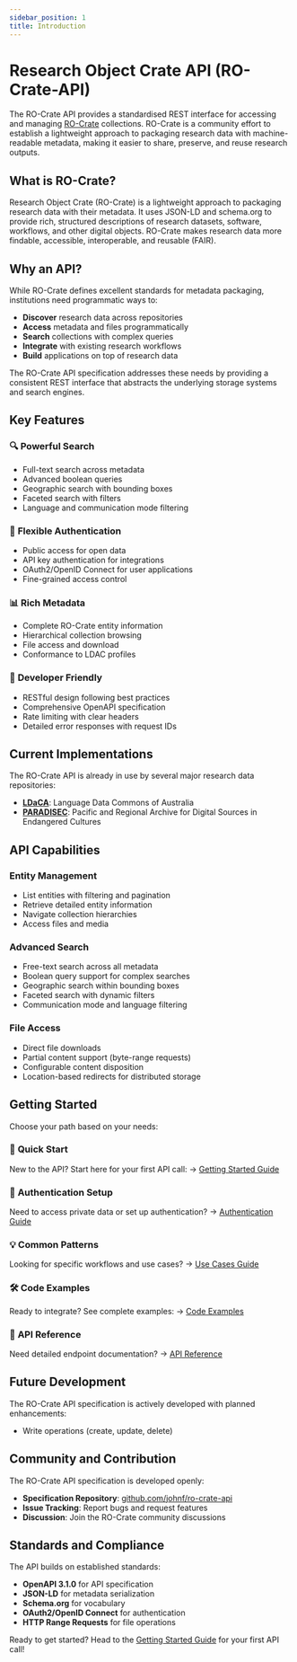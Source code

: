 ```yaml
---
sidebar_position: 1
title: Introduction
---
```


# Research Object Crate API (RO-Crate-API)

The RO-Crate API provides a standardised REST interface for accessing and
managing [RO-Crate](https://www.researchobject.org/ro-crate/) collections.
RO-Crate is a community effort to establish a lightweight approach to
packaging research data with machine-readable metadata, making it easier
to share, preserve, and reuse research outputs.

## What is RO-Crate?

Research Object Crate (RO-Crate) is a lightweight approach to packaging
research data with their metadata. It uses JSON-LD and schema.org to provide
rich, structured descriptions of research datasets, software, workflows, and
other digital objects. RO-Crate makes research data more findable, accessible,
interoperable, and reusable (FAIR).

## Why an API?

While RO-Crate defines excellent standards for metadata packaging, institutions
need programmatic ways to:

- **Discover** research data across repositories
- **Access** metadata and files programmatically  
- **Search** collections with complex queries
- **Integrate** with existing research workflows
- **Build** applications on top of research data

The RO-Crate API specification addresses these needs by providing a consistent
REST interface that abstracts the underlying storage systems and search
engines.

## Key Features

### 🔍 **Powerful Search**

- Full-text search across metadata
- Advanced boolean queries
- Geographic search with bounding boxes
- Faceted search with filters
- Language and communication mode filtering

### 🔐 **Flexible Authentication**

- Public access for open data
- API key authentication for integrations
- OAuth2/OpenID Connect for user applications
- Fine-grained access control

### 📊 **Rich Metadata**

- Complete RO-Crate entity information
- Hierarchical collection browsing
- File access and download
- Conformance to LDAC profiles

### 🚀 **Developer Friendly**

- RESTful design following best practices
- Comprehensive OpenAPI specification
- Rate limiting with clear headers
- Detailed error responses with request IDs

## Current Implementations

The RO-Crate API is already in use by several major research data repositories:

- **[LDaCA](https://data.ldaca.edu.au)**: Language Data Commons of Australia
- **[PARADISEC](https://catalog.paradisec.org.au)**: Pacific and Regional
  Archive for Digital Sources in Endangered Cultures

## API Capabilities

### Entity Management

- List entities with filtering and pagination
- Retrieve detailed entity information
- Navigate collection hierarchies
- Access files and media

### Advanced Search

- Free-text search across all metadata
- Boolean query support for complex searches
- Geographic search within bounding boxes
- Faceted search with dynamic filters
- Communication mode and language filtering

### File Access

- Direct file downloads
- Partial content support (byte-range requests)
- Configurable content disposition
- Location-based redirects for distributed storage

## Getting Started

Choose your path based on your needs:

### 🚀 **Quick Start**

New to the API? Start here for your first API call:
→ [Getting Started Guide](./getting-started.md)

### 🔑 **Authentication Setup**  

Need to access private data or set up authentication?
→ [Authentication Guide](./authentication.md)

### 💡 **Common Patterns**

Looking for specific workflows and use cases?
→ [Use Cases Guide](./use-cases.md)

### 🛠️ **Code Examples**

Ready to integrate? See complete examples:
→ [Code Examples](./examples.md)

### 🔧 **API Reference**

Need detailed endpoint documentation?
→ [API Reference](./api/)

## Future Development

The RO-Crate API specification is actively developed with planned enhancements:

- Write operations (create, update, delete)

## Community and Contribution

The RO-Crate API specification is developed openly:

- **Specification Repository**:
  [github.com/johnf/ro-crate-api](https://github.com/johnf/ro-crate-api)
- **Issue Tracking**: Report bugs and request features
- **Discussion**: Join the RO-Crate community discussions

## Standards and Compliance

The API builds on established standards:

- **OpenAPI 3.1.0** for API specification
- **JSON-LD** for metadata serialization
- **Schema.org** for vocabulary
- **OAuth2/OpenID Connect** for authentication
- **HTTP Range Requests** for file operations

Ready to get started? Head to the [Getting Started Guide](./getting-started.md)
for your first API call!
